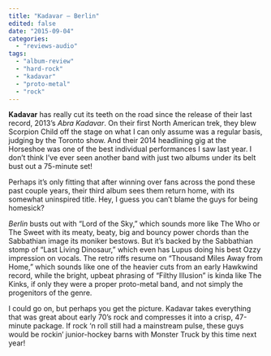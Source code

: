 ```yaml
---
title: "Kadavar – Berlin"
edited: false
date: "2015-09-04"
categories:
  - "reviews-audio"
tags:
  - "album-review"
  - "hard-rock"
  - "kadavar"
  - "proto-metal"
  - "rock"
---
```


**Kadavar** has really cut its teeth on the road since the release of their last record, 2013’s _Abra Kadavar_. On their first North American trek, they blew Scorpion Child off the stage on what I can only assume was a regular basis, judging by the Toronto show. And their 2014 headlining gig at the Horseshoe was one of the best individual performances I saw last year. I don’t think I’ve ever seen another band with just two albums under its belt bust out a 75-minute set!

Perhaps it’s only fitting that after winning over fans across the pond these past couple years, their third album sees them return home, with its somewhat uninspired title. Hey, I guess you can’t blame the guys for being homesick?

_Berlin_ busts out with “Lord of the Sky,” which sounds more like The Who or The Sweet with its meaty, beaty, big and bouncy power chords than the Sabbathian image its moniker bestows. But it’s backed by the Sabbathian stomp of “Last Living Dinosaur,” which even has Lupus doing his best Ozzy impression on vocals. The retro riffs resume on “Thousand Miles Away from Home,” which sounds like one of the heavier cuts from an early Hawkwind record, while the bright, upbeat phrasing of “Filthy Illusion” is kinda like The Kinks, if only they were a proper proto-metal band, and not simply the progenitors of the genre.

I could go on, but perhaps you get the picture. Kadavar takes everything that was great about early 70’s rock and compresses it into a crisp, 47-minute package. If rock ‘n roll still had a mainstream pulse, these guys would be rockin’ junior-hockey barns with Monster Truck by this time next year!

